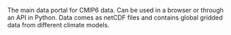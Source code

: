 The main data portal for CMIP6 data. Can be used in a browser or through an API in Python. Data comes as netCDF files and contains global gridded data from different climate models. 
